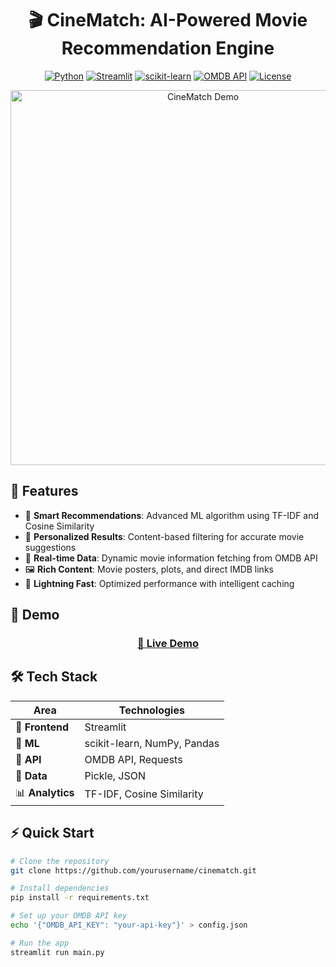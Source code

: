 <div align="center">

# 🎬 CineMatch: AI-Powered Movie Recommendation Engine

[![Python](https://img.shields.io/badge/Python-3.11-blue.svg)](https://www.python.org/downloads/release/python-311/)
[![Streamlit](https://img.shields.io/badge/Streamlit-1.28.0-FF4B4B.svg)](https://streamlit.io)
[![scikit-learn](https://img.shields.io/badge/scikit--learn-Latest-orange.svg)](https://scikit-learn.org/stable/)
[![OMDB API](https://img.shields.io/badge/OMDB-API-green.svg)](http://www.omdbapi.com/)
[![License](https://img.shields.io/badge/License-MIT-yellow.svg)](https://opensource.org/licenses/MIT)

<p align="center">
  <img src="https://user-images.githubusercontent.com/your-username/your-repo/main/demo.gif" alt="CineMatch Demo" width="600"/>
</p>

</div>

## 🌟 Features

- 🤖 **Smart Recommendations**: Advanced ML algorithm using TF-IDF and Cosine Similarity
- 🎯 **Personalized Results**: Content-based filtering for accurate movie suggestions
- 🔄 **Real-time Data**: Dynamic movie information fetching from OMDB API
- 🖼️ **Rich Content**: Movie posters, plots, and direct IMDB links
- 🚀 **Lightning Fast**: Optimized performance with intelligent caching

## 🎥 Demo

<div align="center">

### [🔴 Live Demo](https://eppysmovie.streamlit.app/)

</div>

## 🛠️ Tech Stack

<div align="center">

| Area | Technologies |
|------|---------------|
| 🎨 **Frontend** | Streamlit |
| 🧠 **ML** | scikit-learn, NumPy, Pandas |
| 🔌 **API** | OMDB API, Requests |
| 💾 **Data** | Pickle, JSON |
| 📊 **Analytics** | TF-IDF, Cosine Similarity |

</div>

## ⚡ Quick Start

```bash
# Clone the repository
git clone https://github.com/yourusername/cinematch.git

# Install dependencies
pip install -r requirements.txt

# Set up your OMDB API key
echo '{"OMDB_API_KEY": "your-api-key"}' > config.json

# Run the app
streamlit run main.py
